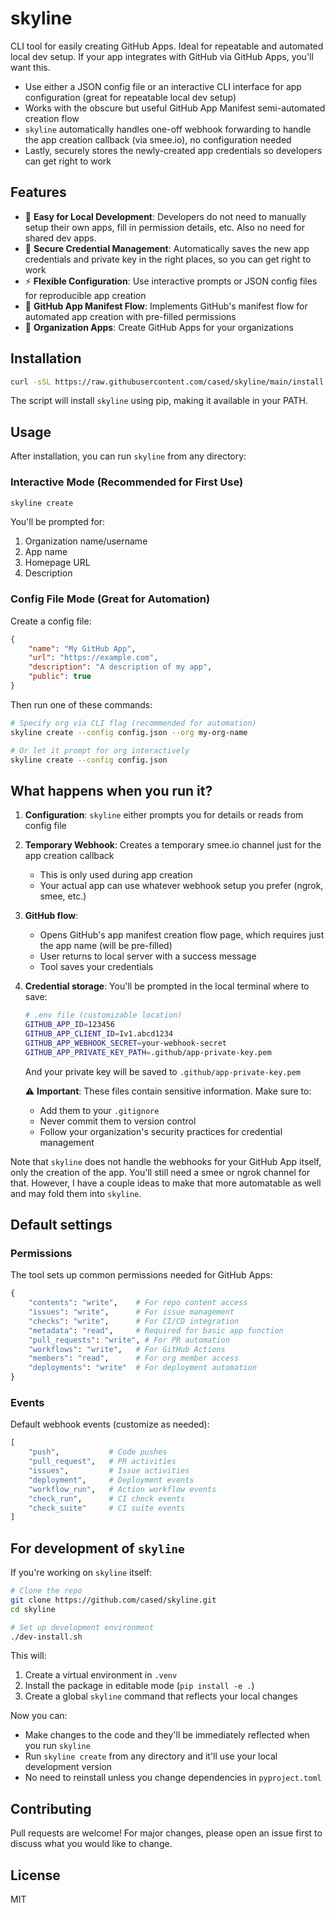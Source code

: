 # skyline

CLI tool for easily creating GitHub Apps. Ideal for repeatable and automated local dev setup. If your app
integrates with GitHub via GitHub Apps, you'll want this.

* Use either a JSON config file or an interactive CLI interface for app configuration (great for repeatable local dev setup)
* Works with the obscure but useful GitHub App Manifest semi-automated creation flow
* `skyline` automatically handles one-off webhook forwarding to handle the app creation callback (via smee.io), no configuration needed
* Lastly, securely stores the newly-created app credentials so developers can get right to work

## Features

- 🚀 **Easy for Local Development**: Developers do not need to manually setup their own apps, fill in permission details, etc. Also no need for shared dev apps.
- 🔐 **Secure Credential Management**: Automatically saves the new app credentials and private key in the right places, so you can get right to work
- ⚡️ **Flexible Configuration**: Use interactive prompts or JSON config files for reproducible app creation
- 🔄 **GitHub App Manifest Flow**: Implements GitHub's manifest flow for automated app creation with pre-filled permissions
- 🏢 **Organization Apps**: Create GitHub Apps for your organizations

## Installation

```bash
curl -sSL https://raw.githubusercontent.com/cased/skyline/main/install.sh | bash
```

The script will install `skyline` using pip, making it available in your PATH.

## Usage

After installation, you can run `skyline` from any directory:

### Interactive Mode (Recommended for First Use)

```bash
skyline create
```

You'll be prompted for:
1. Organization name/username
2. App name
3. Homepage URL
4. Description

### Config File Mode (Great for Automation)

Create a config file:
```json
{
    "name": "My GitHub App",
    "url": "https://example.com",
    "description": "A description of my app",
    "public": true
}
```

Then run one of these commands:
```bash
# Specify org via CLI flag (recommended for automation)
skyline create --config config.json --org my-org-name

# Or let it prompt for org interactively
skyline create --config config.json
```

## What happens when you run it?

1. **Configuration**: `skyline` either prompts you for details or reads from config file

2. **Temporary Webhook**: Creates a temporary smee.io channel just for the app creation callback
   - This is only used during app creation
   - Your actual app can use whatever webhook setup you prefer (ngrok, smee, etc.)

3. **GitHub flow**: 
   - Opens GitHub's app manifest creation flow page, which requires just the app name (will be pre-filled)
   - User returns to local server with a success message 
   - Tool saves your credentials

4. **Credential storage**:
   You'll be prompted in the local terminal where to save:
   ```bash
   # .env file (customizable location)
   GITHUB_APP_ID=123456
   GITHUB_APP_CLIENT_ID=Iv1.abcd1234
   GITHUB_APP_WEBHOOK_SECRET=your-webhook-secret
   GITHUB_APP_PRIVATE_KEY_PATH=.github/app-private-key.pem
   ```

   And your private key will be saved to `.github/app-private-key.pem`

   ⚠️ **Important**: These files contain sensitive information. Make sure to:
   - Add them to your `.gitignore`
   - Never commit them to version control
   - Follow your organization's security practices for credential management

Note that `skyline` does not handle the webhooks for your GitHub App itself, only
the creation of the app. You'll still need a smee or ngrok channel for that. 
However, I have a couple ideas to make that more automatable as 
well and may fold them into `skyline`.

## Default settings

### Permissions
The tool sets up common permissions needed for GitHub Apps:
```python
{
    "contents": "write",    # For repo content access
    "issues": "write",      # For issue management
    "checks": "write",      # For CI/CD integration
    "metadata": "read",     # Required for basic app function
    "pull_requests": "write", # For PR automation
    "workflows": "write",   # For GitHub Actions
    "members": "read",      # For org member access
    "deployments": "write"  # For deployment automation
}
```

### Events
Default webhook events (customize as needed):
```python
[
    "push",           # Code pushes
    "pull_request",   # PR activities
    "issues",         # Issue activities
    "deployment",     # Deployment events
    "workflow_run",   # Action workflow events
    "check_run",      # CI check events
    "check_suite"     # CI suite events
]
```

## For development of `skyline`

If you're working on `skyline` itself:

```bash
# Clone the repo
git clone https://github.com/cased/skyline.git
cd skyline

# Set up development environment
./dev-install.sh
```

This will:
1. Create a virtual environment in `.venv`
2. Install the package in editable mode (`pip install -e .`)
3. Create a global `skyline` command that reflects your local changes

Now you can:
- Make changes to the code and they'll be immediately reflected when you run `skyline`
- Run `skyline create` from any directory and it'll use your local development version
- No need to reinstall unless you change dependencies in `pyproject.toml`

## Contributing

Pull requests are welcome! For major changes, please open an issue first to discuss what you would like to change.

## License

MIT
